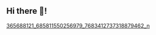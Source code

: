 ## Hi there 👋!
[365688121_685811550256979_7683412737318879462_n](https://github.com/user-attachments/assets/83cf4f42-e456-41c7-9c12-27d386b19ddd)


<!--
**shazmsm/shazmsm** is a ✨ _special_ ✨ repository because its `README.md` (this file) appears on your GitHub profile.

Here are some ideas to get you started:

- 🔭 I’m currently working on ...
- 🌱 I’m currently learning ...
- 👯 I’m looking to collaborate on ...
- 🤔 I’m looking for help with ...
- 💬 Ask me about ...
- 📫 How to reach me: ...
- 😄 Pronouns: ...
- ⚡ Fun fact: ...
-->
